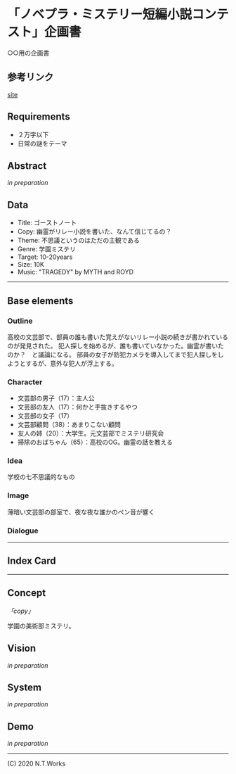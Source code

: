 # 「ノベプラ・ミステリー短編小説コンテスト」企画書

○○用の企画書

## 参考リンク

[site](https://novelup.plus/event/short-contest-mystery/)

## Requirements

- ２万字以下
- 日常の謎をテーマ

## Abstract

_in preparation_

## Data

- Title: ゴーストノート
- Copy: 幽霊がリレー小説を書いた、なんて信じてるの？
- Theme: 不思議というのはただの主観である
- Genre: 学園ミステリ
- Target: 10-20years
- Size: 10K
- Music: "TRAGEDY" by MYTH and ROYD

---

## Base elements

### Outline

高校の文芸部で、部員の誰も書いた覚えがないリレー小説の続きが書かれているのが発見された。
犯人探しを始めるが、誰も書いていなかった。幽霊が書いたのか？　と議論になる。
部員の女子が防犯カメラを導入してまで犯人探しをしようとするが、意外な犯人が浮上する。

### Character

- 文芸部の男子（17）：主人公
- 文芸部の友人（17）：何かと手抜きするやつ
- 文芸部の女子（17）
- 文芸部顧問（38）：あまりこない顧問
- 友人の姉（20）：大学生。元文芸部でミステリ研究会
- 掃除のおばちゃん（65）：高校のOG。幽霊の話を教える

### Idea

学校の七不思議的なもの

### Image

薄暗い文芸部の部室で、夜な夜な誰かのペン音が響く

### Dialogue



---

## Index Card



---

## Concept

_「copy」_

学園の美術部ミステリ。

## Vision

_in preparation_

## System

_in preparation_

## Demo

_in preparation_

---
(C) 2020 N.T.Works
